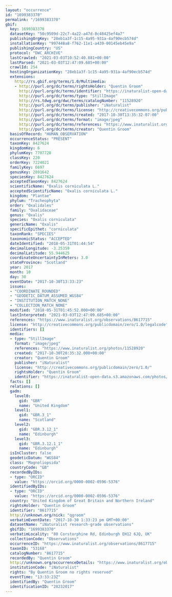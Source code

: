 ```yaml
---
layout: "occurrence"
id: "1699383370"
permalink: "/1699383370"
gbif:
  key: 1699383370
  datasetKey: "50c9509d-22c7-4a22-a47d-8c48425ef4a7"
  publishingOrgKey: "28eb1a3f-1c15-4a95-931a-4af90ecb574d"
  installationKey: "997448a8-f762-11e1-a439-00145eb45e9a"
  publishingCountry: "US"
  protocol: "DWC_ARCHIVE"
  lastCrawled: "2021-03-03T10:52:40.881+00:00"
  lastParsed: "2021-03-03T12:47:09.685+00:00"
  crawlId: 254
  hostingOrganizationKey: "28eb1a3f-1c15-4a95-931a-4af90ecb574d"
  extensions:
    http://rs.gbif.org/terms/1.0/Multimedia:
    - http://purl.org/dc/terms/rightsHolder: "Quentin Groom"
      http://purl.org/dc/terms/identifier: "https://inaturalist-open-data.s3.amazonaws.com/photos/11528920/original.jpeg?1509386677"
      http://purl.org/dc/terms/type: "StillImage"
      http://rs.tdwg.org/dwc/terms/catalogNumber: "11528920"
      http://purl.org/dc/terms/publisher: "iNaturalist"
      http://purl.org/dc/terms/license: "http://creativecommons.org/publicdomain/zero/1.0/"
      http://purl.org/dc/terms/created: "2017-10-30T13:35:32-07:00"
      http://purl.org/dc/terms/format: "image/jpeg"
      http://purl.org/dc/terms/references: "https://www.inaturalist.org/photos/11528920"
      http://purl.org/dc/terms/creator: "Quentin Groom"
  basisOfRecord: "HUMAN_OBSERVATION"
  occurrenceStatus: "PRESENT"
  taxonKey: 8427624
  kingdomKey: 6
  phylumKey: 7707728
  classKey: 220
  orderKey: 7224021
  familyKey: 6697
  genusKey: 2891642
  speciesKey: 8427624
  acceptedTaxonKey: 8427624
  scientificName: "Oxalis corniculata L."
  acceptedScientificName: "Oxalis corniculata L."
  kingdom: "Plantae"
  phylum: "Tracheophyta"
  order: "Oxalidales"
  family: "Oxalidaceae"
  genus: "Oxalis"
  species: "Oxalis corniculata"
  genericName: "Oxalis"
  specificEpithet: "corniculata"
  taxonRank: "SPECIES"
  taxonomicStatus: "ACCEPTED"
  dateIdentified: "2018-05-31T01:44:54"
  decimalLongitude: -3.25359
  decimalLatitude: 55.944625
  coordinateUncertaintyInMeters: 3.0
  stateProvince: "Scotland"
  year: 2017
  month: 10
  day: 30
  eventDate: "2017-10-30T13:33:23"
  issues:
  - "COORDINATE_ROUNDED"
  - "GEODETIC_DATUM_ASSUMED_WGS84"
  - "INSTITUTION_MATCH_NONE"
  - "COLLECTION_MATCH_NONE"
  modified: "2018-05-31T01:45:52.000+00:00"
  lastInterpreted: "2021-03-03T12:47:09.685+00:00"
  references: "https://www.inaturalist.org/observations/8617715"
  license: "http://creativecommons.org/publicdomain/zero/1.0/legalcode"
  identifiers: []
  media:
  - type: "StillImage"
    format: "image/jpeg"
    references: "https://www.inaturalist.org/photos/11528920"
    created: "2017-10-30T20:35:32.000+00:00"
    creator: "Quentin Groom"
    publisher: "iNaturalist"
    license: "http://creativecommons.org/publicdomain/zero/1.0/"
    rightsHolder: "Quentin Groom"
    identifier: "https://inaturalist-open-data.s3.amazonaws.com/photos/11528920/original.jpeg?1509386677"
  facts: []
  relations: []
  gadm:
    level0:
      gid: "GBR"
      name: "United Kingdom"
    level1:
      gid: "GBR.3_1"
      name: "Scotland"
    level2:
      gid: "GBR.3.12_1"
      name: "Edinburgh"
    level3:
      gid: "GBR.3.12.1_1"
      name: "Edinburgh"
  isInCluster: false
  geodeticDatum: "WGS84"
  class: "Magnoliopsida"
  countryCode: "GB"
  recordedByIDs:
  - type: "ORCID"
    value: "https://orcid.org/0000-0002-0596-5376"
  identifiedByIDs:
  - type: "ORCID"
    value: "https://orcid.org/0000-0002-0596-5376"
  country: "United Kingdom of Great Britain and Northern Ireland"
  rightsHolder: "Quentin Groom"
  identifier: "8617715"
  http://unknown.org/nick: "qgroom"
  verbatimEventDate: "2017-10-30 1:33:23 pm GMT+00:00"
  datasetName: "iNaturalist research-grade observations"
  gbifID: "1699383370"
  verbatimLocality: "80 Corstorphine Rd, Edinburgh EH12 6JQ, UK"
  collectionCode: "Observations"
  occurrenceID: "https://www.inaturalist.org/observations/8617715"
  taxonID: "53168"
  catalogNumber: "8617715"
  recordedBy: "Quentin Groom"
  http://unknown.org/occurrenceDetails: "https://www.inaturalist.org/observations/8617715"
  institutionCode: "iNaturalist"
  rights: "By Quentin Groom no rights reserved"
  eventTime: "13:33:23Z"
  identifiedBy: "Quentin Groom"
  identificationID: "28232017"
---
```

